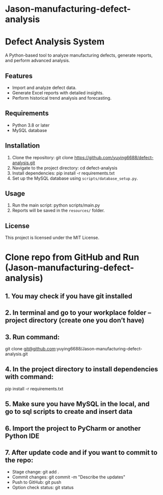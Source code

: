 # Jason-manufacturing-defect-analysis

# Defect Analysis System

A Python-based tool to analyze manufacturing defects, generate reports, and perform advanced analysis.

## Features
- Import and analyze defect data.
- Generate Excel reports with detailed insights.
- Perform historical trend analysis and forecasting.

## Requirements
- Python 3.8 or later
- MySQL database

## Installation
1. Clone the repository: git clone https://github.com/yuying6688/defect-analysis.git
2. Navigate to the project directory: cd defect-analysis
3. Install dependencies: pip install -r requirements.txt
4. Set up the MySQL database using `scripts/database_setup.py`.

## Usage
1. Run the main script: python scripts/main.py
2. Reports will be saved in the `resources/` folder.

## License
This project is licensed under the MIT License.

# Clone repo from GitHub and Run (Jason-manufacturing-defect-analysis)
## 1.	You may check if you have git installed
## 2.	In terminal and go to your workplace folder – project directory (create one you don’t have)
## 3.	Run command:
git clone git@github.com:yuying6688/Jason-manufacturing-defect-analysis.git
## 4.	In the project directory to install dependencies with command:
pip install -r requirements.txt
## 5.	Make sure you have MySQL in the local, and go to sql scripts to create and insert data
## 6.	Import the project to PyCharm or another Python IDE
## 7.	After update code and if you want to commit to the repo:
- Stage change:          git add .
- Commit changes:  git commit -m "Describe the updates"
- Push to GitHub:      git push
- Option check status:  git status
